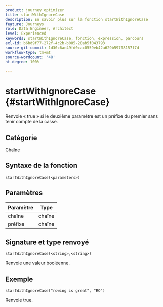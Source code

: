 ```yaml
---
product: journey optimizer
title: startWithIgnoreCase
description: En savoir plus sur la fonction startWithIgnoreCase
feature: Journeys
role: Data Engineer, Architect
level: Experienced
keywords: startWithIgnoreCase, fonction, expression, parcours
exl-id: b6bd9f77-272f-4c2b-b085-20ab5f043793
source-git-commit: 1d30c6ae49fd0cac0559eb42a629b59708157f7d
workflow-type: tm+mt
source-wordcount: '48'
ht-degree: 100%

---
```


# startWithIgnoreCase {#startWithIgnoreCase}

Renvoie « true » si le deuxième paramètre est un préfixe du premier sans tenir compte de la casse.

## Catégorie

Chaîne

## Syntaxe de la fonction

`startWithIgnoreCase(<parameters>)`

## Paramètres

| Paramètre | Type |
|-------------|--------|
| chaîne | chaîne |
| préfixe | chaîne |

## Signature et type renvoyé

`startWithIgnoreCase(<string>,<string>)`

Renvoie une valeur booléenne.

## Exemple

`startWithIgnoreCase("rowing is great", "RO")`

Renvoie true.
